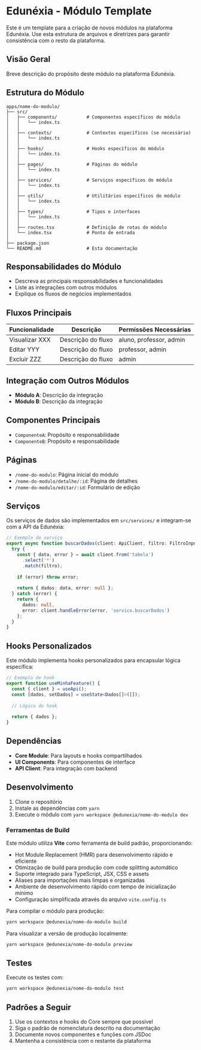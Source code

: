 # Edunéxia - Módulo Template

Este é um template para a criação de novos módulos na plataforma Edunéxia. Use esta estrutura de arquivos e diretrizes para garantir consistência com o resto da plataforma.

## Visão Geral

Breve descrição do propósito deste módulo na plataforma Edunéxia.

## Estrutura do Módulo

```
apps/nome-do-modulo/
├── src/
│   ├── components/           # Componentes específicos do módulo
│   │   └── index.ts         
│   │
│   ├── contexts/             # Contextos específicos (se necessário)
│   │   └── index.ts
│   │
│   ├── hooks/                # Hooks específicos do módulo
│   │   └── index.ts
│   │
│   ├── pages/                # Páginas do módulo
│   │   └── index.ts
│   │
│   ├── services/             # Serviços específicos do módulo
│   │   └── index.ts
│   │
│   ├── utils/                # Utilitários específicos do módulo
│   │   └── index.ts
│   │
│   ├── types/                # Tipos e interfaces
│   │   └── index.ts
│   │
│   ├── routes.tsx            # Definição de rotas do módulo
│   └── index.tsx             # Ponto de entrada
│
├── package.json
└── README.md                 # Esta documentação
```

## Responsabilidades do Módulo

- Descreva as principais responsabilidades e funcionalidades
- Liste as integrações com outros módulos
- Explique os fluxos de negócios implementados

## Fluxos Principais

| Funcionalidade | Descrição | Permissões Necessárias |
|----------------|-----------|------------------------|
| Visualizar XXX | Descrição do fluxo | aluno, professor, admin |
| Editar YYY | Descrição do fluxo | professor, admin |
| Excluir ZZZ | Descrição do fluxo | admin |

## Integração com Outros Módulos

- **Módulo A**: Descrição da integração
- **Módulo B**: Descrição da integração

## Componentes Principais

- `ComponenteA`: Propósito e responsabilidade
- `ComponenteB`: Propósito e responsabilidade

## Páginas

- `/nome-do-modulo`: Página inicial do módulo
- `/nome-do-modulo/detalhe/:id`: Página de detalhes
- `/nome-do-modulo/editar/:id`: Formulário de edição

## Serviços

Os serviços de dados são implementados em `src/services/` e integram-se com a API da Edunéxia:

```typescript
// Exemplo de serviço
export async function buscarDados(client: ApiClient, filtro: FiltroInput): Promise<DadosResultado> {
  try {
    const { data, error } = await client.from('tabela')
      .select('*')
      .match(filtro);
      
    if (error) throw error;
    
    return { dados: data, error: null };
  } catch (error) {
    return {
      dados: null,
      error: client.handleError(error, 'servico.buscarDados')
    };
  }
}
```

## Hooks Personalizados

Este módulo implementa hooks personalizados para encapsular lógica específica:

```typescript
// Exemplo de hook
export function useMinhaFeature() {
  const { client } = useApi();
  const [dados, setDados] = useState<Dados[]>([]);
  
  // Lógica do hook
  
  return { dados };
}
```

## Dependências

- **Core Module**: Para layouts e hooks compartilhados
- **UI Components**: Para componentes de interface
- **API Client**: Para integração com backend

## Desenvolvimento

1. Clone o repositório
2. Instale as dependências com `yarn`
3. Execute o módulo com `yarn workspace @edunexia/nome-do-modulo dev`

### Ferramentas de Build

Este módulo utiliza **Vite** como ferramenta de build padrão, proporcionando:
- Hot Module Replacement (HMR) para desenvolvimento rápido e eficiente
- Otimização de build para produção com code splitting automático
- Suporte integrado para TypeScript, JSX, CSS e assets
- Aliases para importações mais limpas e organizadas
- Ambiente de desenvolvimento rápido com tempo de inicialização mínimo
- Configuração simplificada através do arquivo `vite.config.ts`

Para compilar o módulo para produção:
```bash
yarn workspace @edunexia/nome-do-modulo build
```

Para visualizar a versão de produção localmente:
```bash
yarn workspace @edunexia/nome-do-modulo preview
```

## Testes

Execute os testes com:

```bash
yarn workspace @edunexia/nome-do-modulo test
```

## Padrões a Seguir

1. Use os contextos e hooks do Core sempre que possível
2. Siga o padrão de nomenclatura descrito na documentação
3. Documente novos componentes e funções com JSDoc
4. Mantenha a consistência com o restante da plataforma 